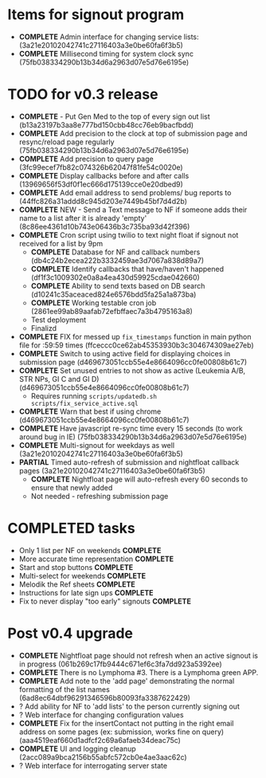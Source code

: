 # Items for signout program

* **COMPLETE** Admin interface for changing service lists: (3a21e20102042741c27116403a3e0be60fa6f3b5)
* **COMPLETE** Millisecond timing for system clock sync (75fb038334290b13b34d6a2963d07e5d76e6195e)

# TODO for v0.3 release

* **COMPLETE** - Put Gen Med to the top of every sign out list (b13a23197b3aa8e777bd150cbb48cc76eb9bacfbdd)
* **COMPLETE** Add precision to the clock at top of submission page and resync/reload page regularly (75fb038334290b13b34d6a2963d07e5d76e6195e)
* **COMPLETE** Add precision to query page (3fc99ecef7fb82c074326b62047f81fe54c0020e)
* **COMPLETE** Display callbacks before and after calls (13969656f53df0f1ec666d175139cce0e20dbed9)
* **COMPLETE** Add email address to send problems/ bug reports to (44ffc826a31addd8c945d203e7449b45bf7d4d2b)
* **COMPLETE** NEW - Send a Text message to NF if someone adds their name to a list after it is already 'empty' (8c86ee4361d10b743e06436b3c735ba93d42f396)
* **COMPLETE** Cron script using twilio to text night float if signout not received for a list by 9pm
  * **COMPLETE** Database for NF and callback numbers (db4c24b2ecea222b3332459ae3d7067a838d89a7)
  * **COMPLETE** Identify callbacks that have/haven't happened (df1f3c1009302e0a8a4ea430d59925cdae042660)
  * **COMPLETE** Ability to send texts based on DB search (d10241c35aceaced824e6576bdd5fa25a1a873ba)
  * **COMPLETE** Working testable cron job (2861ee99ab89aafab72efbffaec7a3b4795163a8)
  * Test deployment
  * Finalizd
* **COMPLETE** FIX for messed up `fix_timestamps` function in main python file for :59:59 times (ffceccc0ce62ab45353930b3c304674309ae27eb)
* **COMPLETE** Switch to using active field for displaying choices in submission page (d469673051ccb55e4e8664096cc0fe00808b61c7)
* **COMPLETE** Set unused entries to not show as active (Leukemia A/B, STR NPs, GI C and GI D) (d469673051ccb55e4e8664096cc0fe00808b61c7)
  * Requires running `scripts/updatedb.sh scripts/fix_service_active.sql`
* **COMPLETE** Warn that best if using chrome (d469673051ccb55e4e8664096cc0fe00808b61c7)
* **COMPLETE** Have javascript re-sync time every 15 seconds (to work around bug in IE) (75fb038334290b13b34d6a2963d07e5d76e6195e)
* **COMPLETE** Multi-signout for weekdays as well (3a21e20102042741c27116403a3e0be60fa6f3b5)
* **PARTIAL** Timed auto-refresh of submission and nightfloat callback pages (3a21e20102042741c27116403a3e0be60fa6f3b5)
  * **COMPLETE** Nightfloat page will auto-refresh every 60 seconds to ensure that newly added
  * Not needed - refreshing submission page

# COMPLETED tasks

* Only 1 list per NF on weekends **COMPLETE**
* More accurate time representation **COMPLETE**
* Start and stop buttons **COMPLETE**
* Multi-select for weekends **COMPLETE**
* Melodik the Ref sheets **COMPLETE**
* Instructions for late sign ups **COMPLETE**
* Fix to never display "too early" signouts **COMPLETE**

# Post v0.4 upgrade

* **COMPLETE** Nightfloat page should not refresh when an active signout is in progress (061b269c17fb9444c671ef6c3fa7dd923a5392ee)
* **COMPLETE** There is no Lymphoma #3.  There is a Lymphoma green APP.
* **COMPLETE** Add note to the 'add page' demonstrating the normal formatting of the list names (6ad8ec64dbf96291346596b80093fa3387622429)
* ? Add ability for NF to 'add lists' to the person currently signing out
* ? Web interface for changing configuration values
* **COMPLETE** Fix for the insertContact not putting in the right email address on some pages (ex: submission, works fine on query) (aaa4519eaf660d1adfcf2c69a6afaeb34deac75c)
* **COMPLETE** UI and logging cleanup (2acc089a9bca2156b55abfc572cb0e4ae3aac62c)
* ? Web interface for interrogating server state
